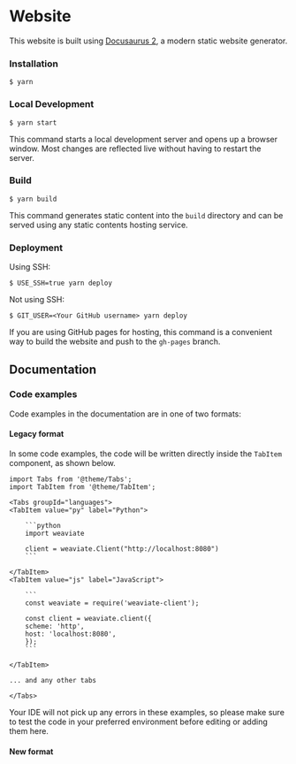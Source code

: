 # Website

This website is built using [Docusaurus 2](https://docusaurus.io/), a modern static website generator.

### Installation

```
$ yarn
```

### Local Development

```
$ yarn start
```

This command starts a local development server and opens up a browser window. Most changes are reflected live without having to restart the server.

### Build

```
$ yarn build
```

This command generates static content into the `build` directory and can be served using any static contents hosting service.

### Deployment

Using SSH:

```
$ USE_SSH=true yarn deploy
```

Not using SSH:

```
$ GIT_USER=<Your GitHub username> yarn deploy
```

If you are using GitHub pages for hosting, this command is a convenient way to build the website and push to the `gh-pages` branch.

## Documentation

### Code examples

Code examples in the documentation are in one of two formats:

#### Legacy format

In some code examples, the code will be written directly inside the `TabItem` component, as shown below.

```mdx
import Tabs from '@theme/Tabs';
import TabItem from '@theme/TabItem';

<Tabs groupId="languages">
<TabItem value="py" label="Python">

    ```python
    import weaviate

    client = weaviate.Client("http://localhost:8080")
    ```

</TabItem>
<TabItem value="js" label="JavaScript">

    ```
    const weaviate = require('weaviate-client');

    const client = weaviate.client({
    scheme: 'http',
    host: 'localhost:8080',
    });
    ```

</TabItem>

... and any other tabs

</Tabs>
```

Your IDE will not pick up any errors in these examples, so please make sure to test the code in your preferred environment before editing or adding them here.

#### New format
